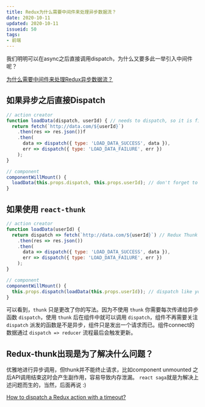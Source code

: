 ```yaml
---
title: Redux为什么需要中间件来处理异步数据流？
date: 2020-10-11
updated: 2020-10-11
issueid: 50
tags:
- 前端
---
```

我们明明可以在async之后直接调用dispatch，为什么又要多此一举引入中间件呢？

[为什么需要中间件来处理Redux异步数据流？](https://stackoverflow.com/questions/34570758/why-do-we-need-middleware-for-async-flow-in-redux)

## 如果异步之后直接Dispatch

```javascript
// action creator
function loadData(dispatch, userId) { // needs to dispatch, so it is first argument
  return fetch(`http://data.com/${userId}`)
    .then(res => res.json())f
    .then(
      data => dispatch({ type: 'LOAD_DATA_SUCCESS', data }),
      err => dispatch({ type: 'LOAD_DATA_FAILURE', err })
    );
}

// component
componentWillMount() {
  loadData(this.props.dispatch, this.props.userId); // don't forget to pass dispatch
}
```

 

## 如果使用 `react-thunk`
```js
// action creator
function loadData(userId) {
  return dispatch => fetch(`http://data.com/${userId}`) // Redux Thunk handles these
    .then(res => res.json())
    .then(
      data => dispatch({ type: 'LOAD_DATA_SUCCESS', data }),
      err => dispatch({ type: 'LOAD_DATA_FAILURE', err })
    );
}

// component
componentWillMount() {
  this.props.dispatch(loadData(this.props.userId)); // dispatch like you usually do
}
```

可以看到，`thunk` 只是更改了你的写法。因为不使用 `thunk` 你需要每次传递给异步函数 `dispatch`，使用 `thunk` 后在组件中就可以调用 `dispatch`，组件不再需要关注 `dispatch` 派发的函数是不是异步，组件只是发出一个请求而已。组件connect的数据通过 `dispatch => reducer` 流程最后会触发更新。

## Redux-thunk出现是为了解决什么问题？
优雅地进行异步调用，但thunk并不能终止请求，比如component unmounted 之后API调用结束这时会产生副作用，容易导致内存泄漏。
`react saga`就是为解决上述问题而生的，当然，后面再说 :)

[How to dispatch a Redux action with a timeout?](https://stackoverflow.com/questions/35411423/how-to-dispatch-a-redux-action-with-a-timeout/35415559#35415559)